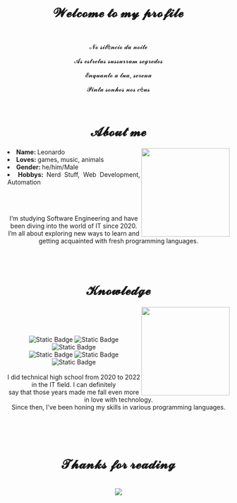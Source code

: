 <body>
    <center>
<h1 align="center"> 𝓦𝓮𝓵𝓬𝓸𝓶𝓮 𝓽𝓸 𝓶𝔂 𝓹𝓻𝓸𝓯𝓲𝓵𝓮 </h1>
<br>

<div align="center">
    <p>𝓝𝓸 𝓼𝓲𝓵ê𝓷𝓬𝓲𝓸 𝓭𝓪 𝓷𝓸𝓲𝓽𝓮</p>
    <p>𝓐𝓼 𝓮𝓼𝓽𝓻𝓮𝓵𝓪𝓼 𝓼𝓾𝓼𝓼𝓾𝓻𝓻𝓪𝓶 𝓼𝓮𝓰𝓻𝓮𝓭𝓸𝓼</p>
    <p>𝓔𝓷𝓺𝓾𝓪𝓷𝓽𝓸 𝓪 𝓵𝓾𝓪, 𝓼𝓮𝓻𝓮𝓷𝓪</p>
    <p>𝓟𝓲𝓷𝓽𝓪 𝓼𝓸𝓷𝓱𝓸𝓼 𝓷𝓸𝓼 𝓬é𝓾𝓼</p>
<br>
</div>

<div align="center">
<h1 align="center"> 𝓐𝓫𝓸𝓾𝓽 𝓶𝓮 </h1>
    <div align="center">
<img height = "200cm" src = "https://i.pinimg.com/originals/1a/60/19/1a60192889128ab7f0e2fd9e5ea97557.gif" align="right">
    </div>
<div align="justify">
<li> <b> Name: </b> Leonardo</li>
<li> <b> Loves: </b> games, music, animals</li>
<li> <b> Gender: </b> he/him/Male</li>
<li> <b> Hobbys: </b> Nerd Stuff, Web Development, Automation</li>
</div>
<br><br><br>
<p>  I’m studying Software Engineering and have been diving into the world of IT since 2020.<br> I’m all about exploring new ways to learn and getting acquainted with fresh programming languages. </p>
</div>
<br><br>


<h1 align="center"> 𝓚𝓷𝓸𝔀𝓵𝓮𝓭𝓰𝓮 </h1>

<div align="center">
    <img height = "200cm" src="https://37.media.tumblr.com/0385a16152d2a9d2943cf56ce1a1b2b4/tumblr_n7ra9mFJVg1ra9nf0o1_500.gif" align="right">
</div>

<div>
    <br><br><br><p align="center"><img alt="Static Badge" src="https://img.shields.io/badge/html%20-%20red?style=flat&logo=html5&logoColor=white">
    <img alt="Static Badge" src="https://img.shields.io/badge/css3%20-%20%231572B6?style=flat&logo=css3&logoColor=white">
    <img alt="Static Badge" src="https://img.shields.io/badge/python%20-%20%233776AB?style=flat&logo=python&logoColor=white"><br>
    <img alt="Static Badge" src="https://img.shields.io/badge/c%20-%20%23A8B9CC?style=flat&logo=c&logoColor=white">
    <img alt="Static Badge" src="https://img.shields.io/badge/c%2B%2B%20-%20%2300599C?style=flat&logo=c%2B%2B&logoColor=white">
    <img alt="Static Badge" src="https://img.shields.io/badge/adobe%20photoshop%20-%20%2331A8FF?style=flat&logo=adobephotoshop&logoColor=white">
    <br><br>
    I did technical high school from 2020 to 2022 in the IT field. I can definitely <br> say that those years made me fall even more in love with technology.<br> Since then, I’ve been honing my skills in various programming languages.

</div>
<br><br><br>
<h1 align="center"> 𝓣𝓱𝓪𝓷𝓴𝓼 𝓯𝓸𝓻 𝓻𝓮𝓪𝓭𝓲𝓷𝓰 </h1>
<br>

<div align="center">
    <img src="https://media.tenor.com/BZKyV5_iZM4AAAAM/cat-anime.gif">
</div>
</body>

</center>